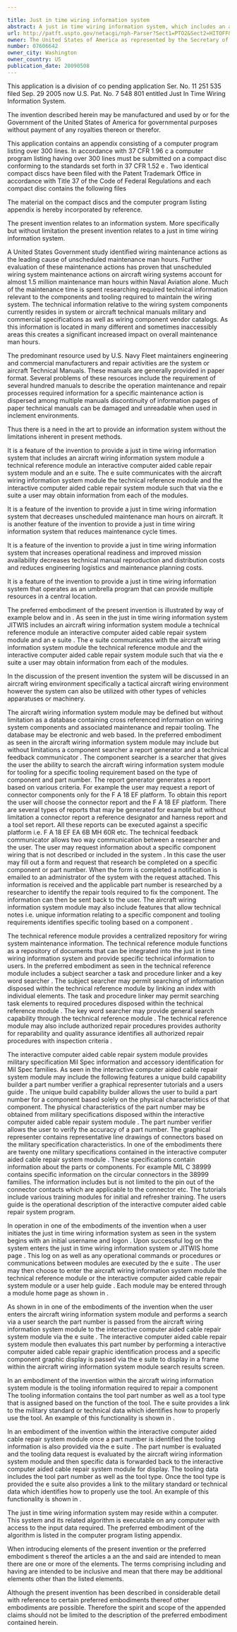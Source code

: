 ```yaml
---

title: Just in time wiring information system
abstract: A just in time wiring information system, which includes an aircraft wiring information system module, a technical reference module, an interactive computer aided cable repair system module, and an e-suite. The e-suite communicates with the aircraft wiring information system module, the technical reference module, and the interactive computer aided cable repair system module such that via the e-suite a user may obtain information from each of the modules.
url: http://patft.uspto.gov/netacgi/nph-Parser?Sect1=PTO2&Sect2=HITOFF&p=1&u=%2Fnetahtml%2FPTO%2Fsearch-adv.htm&r=1&f=G&l=50&d=PALL&S1=07606642&OS=07606642&RS=07606642
owner: The United States of America as represented by the Secretary of the Navy
number: 07606642
owner_city: Washington
owner_country: US
publication_date: 20090508
---
```

This application is a division of co pending application Ser. No. 11 251 535 filed Sep. 29 2005 now U.S. Pat. No. 7 548 801 entitled Just In Time Wiring Information System.

The invention described herein may be manufactured and used by or for the Government of the United States of America for governmental purposes without payment of any royalties thereon or therefor.

This application contains an appendix consisting of a computer program listing over 300 lines. In accordance with 37 CFR 1.96 c a computer program listing having over 300 lines must be submitted on a compact disc conforming to the standards set forth in 37 CFR 1.52 e . Two identical compact discs have been filed with the Patent Trademark Office in accordance with Title 37 of the Code of Federal Regulations and each compact disc contains the following files 

The material on the compact discs and the computer program listing appendix is hereby incorporated by reference.

The present invention relates to an information system. More specifically but without limitation the present invention relates to a just in time wiring information system.

A United States Government study identified wiring maintenance actions as the leading cause of unscheduled maintenance man hours. Further evaluation of these maintenance actions has proven that unscheduled wiring system maintenance actions on aircraft wiring systems account for almost 1.5 million maintenance man hours within Naval Aviation alone. Much of the maintenance time is spent researching required technical information relevant to the components and tooling required to maintain the wiring system. The technical information relative to the wiring system components currently resides in system or aircraft technical manuals military and commercial specifications as well as wiring component vendor catalogs. As this information is located in many different and sometimes inaccessibly areas this creates a significant increased impact on overall maintenance man hours.

The predominant resource used by U.S. Navy Fleet maintainers engineering and commercial manufacturers and repair activities are the system or aircraft Technical Manuals. These manuals are generally provided in paper format. Several problems of these resources include the requirement of several hundred manuals to describe the operation maintenance and repair processes required information for a specific maintenance action is dispersed among multiple manuals discontinuity of information pages of paper technical manuals can be damaged and unreadable when used in inclement environments.

Thus there is a need in the art to provide an information system without the limitations inherent in present methods.

It is a feature of the invention to provide a just in time wiring information system that includes an aircraft wiring information system module a technical reference module an interactive computer aided cable repair system module and an e suite. The e suite communicates with the aircraft wiring information system module the technical reference module and the interactive computer aided cable repair system module such that via the e suite a user may obtain information from each of the modules.

It is a feature of the invention to provide a just in time wiring information system that decreases unscheduled maintenance man hours on aircraft. It is another feature of the invention to provide a just in time wiring information system that reduces maintenance cycle times.

It is a feature of the invention to provide a just in time wiring information system that increases operational readiness and improved mission availability decreases technical manual reproduction and distribution costs and reduces engineering logistics and maintenance planning costs.

It is a feature of the invention to provide a just in time wiring information system that operates as an umbrella program that can provide multiple resources in a central location.

The preferred embodiment of the present invention is illustrated by way of example below and in . As seen in the just in time wiring information system JITWIS includes an aircraft wiring information system module a technical reference module an interactive computer aided cable repair system module and an e suite . The e suite communicates with the aircraft wiring information system module the technical reference module and the interactive computer aided cable repair system module such that via the e suite a user may obtain information from each of the modules.

In the discussion of the present invention the system will be discussed in an aircraft wiring environment specifically a tactical aircraft wiring environment however the system can also be utilized with other types of vehicles apparatuses or machinery.

The aircraft wiring information system module may be defined but without limitation as a database containing cross referenced information on wiring system components and associated maintenance and repair tooling. The database may be electronic and web based. In the preferred embodiment as seen in the aircraft wiring information system module may include but without limitations a component searcher a report generator and a technical feedback communicator . The component searcher is a searcher that gives the user the ability to search the aircraft wiring information system module for tooling for a specific tooling requirement based on the type of component and part number. The report generator generates a report based on various criteria. For example the user may request a report of connector components only for the F A 18 EF platform. To obtain this report the user will choose the connector report and the F A 18 EF platform. There are several types of reports that may be generated for example but without limitation a connector report a reference designator and harness report and a tool set report. All these reports can be executed against a specific platform i.e. F A 18 EF EA 6B MH 60R etc. The technical feedback communicator allows two way communication between a researcher and the user. The user may request information about a specific component wiring that is not described or included in the system . In this case the user may fill out a form and request that research be completed on a specific component or part number. When the form is completed a notification is emailed to an administrator of the system with the request attached. This information is received and the applicable part number is researched by a researcher to identify the repair tools required to fix the component. The information can then be sent back to the user. The aircraft wiring information system module may also include features that allow technical notes i.e. unique information relating to a specific component and tooling requirements identifies specific tooling based on a component .

The technical reference module provides a centralized repository for wiring system maintenance information. The technical reference module functions as a repository of documents that can be integrated into the just in time wiring information system and provide specific technical information to users. In the preferred embodiment as seen in the technical reference module includes a subject searcher a task and procedure linker and a key word searcher . The subject searcher may permit searching of information disposed within the technical reference module by linking an index with individual elements. The task and procedure linker may permit searching task elements to required procedures disposed within the technical reference module . The key word searcher may provide general search capability through the technical reference module . The technical reference module may also include authorized repair procedures provides authority for reparability and quality assurance identifies all authorized repair procedures with inspection criteria .

The interactive computer aided cable repair system module provides military specification Mil Spec information and accessory identification for Mil Spec families. As seen in the interactive computer aided cable repair system module may include the following features a unique build capability builder a part number verifier a graphical representer tutorials and a users guide . The unique build capability builder allows the user to build a part number for a component based solely on the physical characteristics of that component. The physical characteristics of the part number may be obtained from military specifications disposed within the interactive computer aided cable repair system module . The part number verifier allows the user to verify the accuracy of a part number. The graphical representer contains representative line drawings of connectors based on the military specification characteristics. In one of the embodiments there are twenty one military specifications contained in the interactive computer aided cable repair system module . These specifications contain information about the parts or components. For example MIL C 38999 contains specific information on the circular connectors in the 38999 families. The information includes but is not limited to the pin out of the connector contacts which are applicable to the connector etc. The tutorials include various training modules for initial and refresher training. The users guide is the operational description of the interactive computer aided cable repair system program.

In operation in one of the embodiments of the invention when a user initiates the just in time wiring information system as seen in the system begins with an initial username and logon . Upon successful log on the system enters the just in time wiring information system or JITWIS home page . This log on as well as any operational commands or procedures or communications between modules are executed by the e suite . The user may then choose to enter the aircraft wiring information system module the technical reference module or the interactive computer aided cable repair system module or a user help guide . Each module may be entered through a module home page as shown in .

As shown in in one of the embodiments of the invention when the user enters the aircraft wiring information system module and performs a search via a user search the part number is passed from the aircraft wiring information system module to the interactive computer aided cable repair system module via the e suite . The interactive computer aided cable repair system module then evaluates this part number by performing a interactive computer aided cable repair graphic identification process and a specific component graphic display is passed via the e suite to display in a frame within the aircraft wiring information system module search results screen.

In an embodiment of the invention within the aircraft wiring information system module is the tooling information required to repair a component The tooling information contains the tool part number as well as a tool type that is assigned based on the function of the tool. The e suite provides a link to the military standard or technical data which identifies how to properly use the tool. An example of this functionality is shown in .

In an embodiment of the invention within the interactive computer aided cable repair system module once a part number is identified the tooling information is also provided via the e suite . The part number is evaluated and the tooling data request is evaluated by the aircraft wiring information system module and then specific data is forwarded back to the interactive computer aided cable repair system module for display. The tooling data includes the tool part number as well as the tool type. Once the tool type is provided the e suite also provides a link to the military standard or technical data which identifies how to properly use the tool. An example of this functionality is shown in .

The just in time wiring information system may reside within a computer. This system and its related algorithm is executable on any computer with access to the input data required. The preferred embodiment of the algorithm is listed in the computer program listing appendix.

When introducing elements of the present invention or the preferred embodiment s thereof the articles a an the and said are intended to mean there are one or more of the elements. The terms comprising including and having are intended to be inclusive and mean that there may be additional elements other than the listed elements.

Although the present invention has been described in considerable detail with reference to certain preferred embodiments thereof other embodiments are possible. Therefore the spirit and scope of the appended claims should not be limited to the description of the preferred embodiment contained herein.

